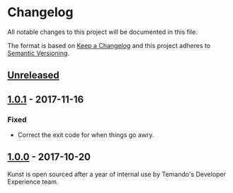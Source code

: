 # Changelog

All notable changes to this project will be documented in this file.

The format is based on [Keep a Changelog](http://keepachangelog.com/) and this project adheres to [Semantic Versioning](http://semver.org/).

## [Unreleased][]

## [1.0.1][] - 2017-11-16

### Fixed

- Correct the exit code for when things go awry.

## [1.0.0][] - 2017-10-20

Kunst is open sourced after a year of internal use by Temando's Developer Experience team.

[Unreleased]: https://github.com/temando/kunst-cli/compare/v1.0.1...HEAD
[1.0.1]: https://github.com/temando/kunst-cli/compare/v1.0.0...v1.0.1
[1.0.0]: https://github.com/temando/kunst-cli/tree/v1.0.0
